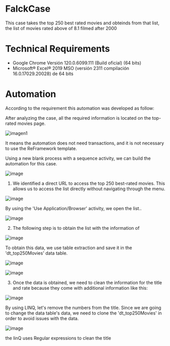# FalckCase
This case takes the top 250 best rated movies and obteinds from that list, the list of movies rated above of 8.1 filmed after 2000 

# Technical Requirements

- Google Chrome Versión 120.0.6099.111 (Build oficial) (64 bits)
- Microsoft® Excel® 2019 MSO (versión 2311 compilación 16.0.17029.20028) de 64 bits

# Automation
According to the requirement this automation was developed as follow:

After analyzing the case, all the required information is located on the top-rated movies page.

![imagen1](https://github.com/lithos13/FalckCase/assets/68198144/51119887-7f49-4797-8ae2-e124da22b377)

It means the automation does not need transactions, and it is not necessary to use the ReFramework template.


Using a new blank process with a sequence activity, we can build the automation for this case.

![image](https://github.com/lithos13/FalckCase/assets/68198144/b2a8a147-8a51-46ce-bd88-9e4ce0fde7d6)




1. We identified a direct URL to access the top 250 best-rated movies. This allows us to access the list directly without navigating through the menu.
   
![image](https://github.com/lithos13/FalckCase/assets/68198144/1fdd0ec2-3261-4dae-a6a2-841d757e6fde)

By using the 'Use Application/Browser' activity, we open the list..

![image](https://github.com/lithos13/FalckCase/assets/68198144/ef787a58-f7b0-4983-b4e1-0ca43ef5e55d)



2. The following step is to obtain the list with the information of
   
![image](https://github.com/lithos13/FalckCase/assets/68198144/1e04d6b8-56be-4aab-b170-f1a7099e5ddc)

To obtain this data, we use table extraction and save it in the 'dt_top250Movies' data table.

![image](https://github.com/lithos13/FalckCase/assets/68198144/a46978eb-85a3-4fd7-bb36-204f91bef4e7)

![image](https://github.com/lithos13/FalckCase/assets/68198144/32cafcb9-a3a2-4976-9862-dd35b79ad809)



3. Once the data is obtained, we need to clean the information for the title and rate because they come with additional information like this:

![image](https://github.com/lithos13/FalckCase/assets/68198144/45dc87b6-4a96-4936-9780-c81a287df1d5)

By using LINQ, let's remove the numbers from the title. Since we are going to change the data table's data, we need to clone the 'dt_top250Movies' in order to avoid issues with the data.

![image](https://github.com/lithos13/FalckCase/assets/68198144/74b168a7-f227-4889-a933-08c92df5db4a)

the linQ uses Regular expressions to clean the title



